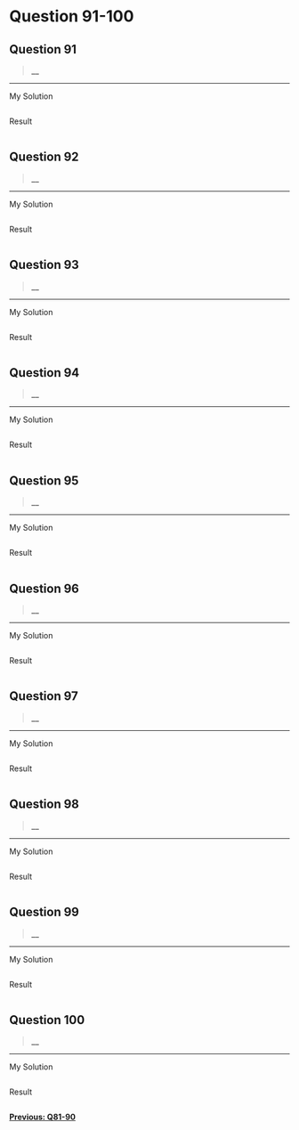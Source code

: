 # Question 91-100

## Question 91

> **__**  

---
My Solution

```python

```

Result

```python

```

## Question 92

> **__**  

---
My Solution

```python

```

Result

```python

```

## Question 93

> **__**  

---
My Solution

```python

```

Result

```python

```

## Question 94

> **__**  

---
My Solution

```python

```

Result

```python

```

## Question 95

> **__**  

---
My Solution

```python

```

Result

```python

```

## Question 96

> **__**  

---
My Solution

```python

```

Result

```python

```

## Question 97

> **__**  

---
My Solution

```python

```

Result

```python

```

## Question 98

> **__**  

---
My Solution

```python

```

Result

```python

```

## Question 99

> **__**  

---
My Solution

```python

```

Result

```python

```

## Question 100

> **__**  

---
My Solution

```python

```

Result

```python

```

[**Previous: Q81-90**](https://github.com/polo871209/break-the-ice-with-python/blob/main/md/Question%281-90.md "Q81-90")
